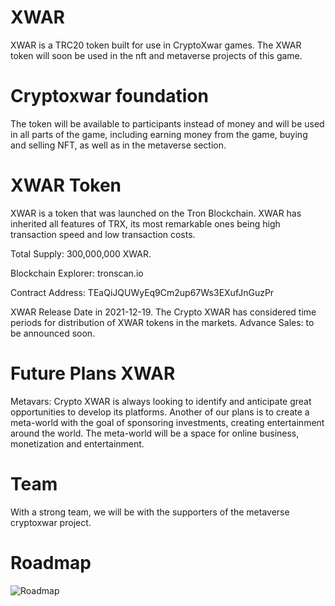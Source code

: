 # XWAR
XWAR is a TRC20 token built for use in CryptoXwar games. The XWAR token will soon be used in the nft and metaverse projects of this game.

# Cryptoxwar foundation
The token will be available to participants instead of money and will be used in all parts of the game, including earning money from the game, buying and selling NFT, as well as in the metaverse section.

# XWAR Token
XWAR is a token that was launched on the Tron Blockchain. XWAR has inherited all features of TRX, its most remarkable ones being high transaction speed and low transaction costs.

Total Supply: 300,000,000 XWAR.

Blockchain Explorer: tronscan.io

Contract Address: TEaQiJQUWyEq9Cm2up67Ws3EXufJnGuzPr

XWAR Release Date in 2021-12-19.
The Crypto XWAR has considered time periods for distribution of XWAR tokens in the markets.
Advance Sales: to be announced soon.

# Future Plans XWAR
Metavars:
Crypto XWAR is always looking to identify and anticipate great opportunities to develop its platforms. Another of our plans is to create a meta-world with the goal of sponsoring investments, creating entertainment around the world.
The meta-world will be a space for online business, monetization and entertainment.

# Team
With a strong team, we will be with the supporters of the metaverse cryptoxwar project.

# Roadmap
![Roadmap](https://user-images.githubusercontent.com/96395250/147855044-e4c726cf-d438-40e9-8a5c-dec1c26fe04e.png)
